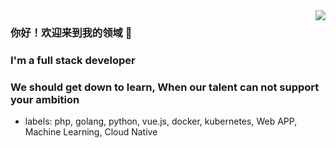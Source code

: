 <img align="right" src="https://github-readme-stats.vercel.app/api?username=hide-in-code&show_icons=true&icon_color=CE1D2D&text_color=718096&bg_color=ffffff" />

### 你好！欢迎来到我的领域 👋
### I'm a full stack developer
### We should get down to learn,  When our talent can not support your ambition
- labels: php, golang, python, vue.js, docker, kubernetes, Web APP, Machine Learning, Cloud Native
